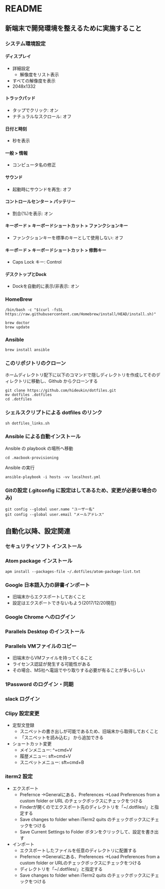 # README

## 新端末で開発環境を整えるために実施すること

### システム環境設定
#### ディスプレイ
* 詳細設定
    * 解像度をリスト表示
* すべての解像度を表示
* 2048x1332

#### トラックパッド
* タップでクリック: オン
* ナチュラルなスクロール: オフ

#### 日付と時刻
* 秒を表示

#### 一般 > 情報
* コンピュータ名の修正

#### サウンド
* 起動時にサウンドを再生: オフ

#### コントロールセンター > パッテリー
* 割合(%)を表示: オン

#### キーボード > キーボードショートカット > ファンクションキー
* ファンクションキーを標準のキーとして使用しない: オフ

#### キーボード > キーボードショートカット > 修飾キー
* Caps Lock キー: Control

#### デスクトップとDock
* Dockを自動的に表示/非表示: オン

### HomeBrew

```
/bin/bash -c "$(curl -fsSL https://raw.githubusercontent.com/Homebrew/install/HEAD/install.sh)"

brew doctor
brew update
```

### Ansible
```
brew install ansible
```

### このリポジトリのクローン
ホームディレクトリ配下に以下のコマンドで隠しディレクトリを作成してそのディレクトリに移動し、Github からクローンする  

```
git clone https://github.com/hideukin/dotfiles.git
mv dotfiles .dotfiles
cd .dotfiles
```

### シェルスクリプトによる dotfiles のリンク
```
sh dotfiles_links.sh
``` 

### Ansible による自動インストール
Ansible の playbook の場所へ移動

```
cd .macbook-provisioning
```

Ansible の実行

```
ansible-playbook -i hosts -vv localhost.yml
```

### Gitの設定 (.gitconfig に設定はしてあるため、変更が必要な場合のみ)
```
git config --global user.name "ユーザー名"
git config --global user.email "メールアドレス"
```

## 自動化以降、設定関連
### セキュリティソフト インストール

### Atom package インストール
```
apm install --packages-file ~/.dotfiles/atom-package-list.txt
```

### Google 日本語入力の辞書インポート
* 旧端末からエクスポートしておくこと
* 設定はエクスポートできないもよう(2017/12/20現在)

### Google Chrome へのログイン

### Parallels Desktop のインストール

### Parallels VMファイルのコピー
* 旧端末からVMファイルを持ってくること
* ライセンス認証が発生する可能性がある
* その場合、MS社へ電話でやり取りする必要が有ることが多いらしい

### 1Password のログイン・同期

### slack ログイン

### Clipy 設定変更
* 定型文登録
	* スニペットの書き出しが可能であるため、旧端末から取得しておくこと
	* 「スニペットを読み込む」 から追加できる
* ショートカット変更
	* メインメニュー: ^+cmd+V
	* 履歴メニュー: sft+cmd+V
	* スニペットメニュー: sft+cmd+B

### iterm2 設定
* エクスポート
	* Prefernce ->Generalにある、Preferences ->Load Preferences from a custom folder or URL のチェックボックスにチェックをつける
	* Finderが開くのでエクスポート先のディレクトリを「~/.dotfiles/」と指定する
	* Save changes to folder when iTerm2 quits のチェックボックスにチェックをつける
	* Save Current Settings to Folder ボタンをクリックして、設定を書き出す
* インポート
	* エクスポートしたファイルを任意のディレクトリに配置する
	* Prefernce ->Generalにある、Preferences ->Load Preferences from a custom folder or URLのチェックボックスにチェックをつける
	* ディレクトリを「~/.dotfiles/」と指定する
	* Save changes to folder when iTerm2 quits のチェックボックスにチェックをつける

